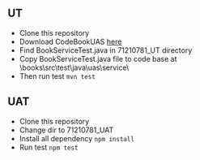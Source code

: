 ## UT
- Clone this repository
- Download CodeBookUAS [here](https://bit.ly/codeBookUAS)
- Find BookServiceTest.java in 71210781_UT directory
- Copy BookServiceTest.java file to code base at \books\src\test\java\uas\service\
- Then run test ```mvn test```

## UAT
- Clone this repository
- Change dir to 71210781_UAT
- Install all dependency ```npm install```
- Run test ```npm test```
